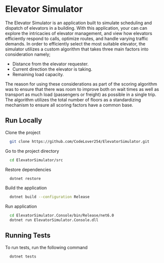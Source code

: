 
# Elevator Simulator

The Elevator Simulator is an application built to simulate scheduling and dispatch of elevators in a building. With this application, your can can explore the intricacies of elevator management, and view how elevators efficiently respond to calls, optimize routes, and handle varying traffic demands. In order to efficiently select the most suitable elevator, the simulator utilizes a custom algorithm that takes three main factors into consideration namely;

* Distance from the elevator requester.
* Current direction the elevator is taking.
* Remaining load capacity.

The reason for using these considerations as part of the scoring algorithm was to ensure that there was room to improve both on wait times as well as transport as much load (passengers or freight) as possible in a single trip. The algorithm utilizes the total number of floors as a standardizing mechanism to ensure all scoring factors have a common base.






## Run Locally

Clone the project

```bash
  git clone https://github.com/CodeLover254/ElevatorSimulator.git
```

Go to the project directory

```bash
  cd ElevatorSimulator/src
```

Restore dependencies

```bash
  dotnet restore
```

Build the application

```bash
  dotnet build --configuration Release
```

Run application

```bash
  cd ElevatorSimulator.Console/bin/Release/net6.0
  dotnet run ElevatorSimulator.Console.dll
```


## Running Tests

To run tests, run the following command

```bash
  dotnet tests
```

